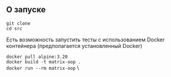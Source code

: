 ## О запуске

```git clone``` \
```cd src```

Есть возможность запустить тесты с использованием Docker контейнера (предполагается установленный Docker)

```docker pull alpine:3.20``` \
```docker build -t matrix-oop .``` \
```docker run --rm matrix-oop``` \
